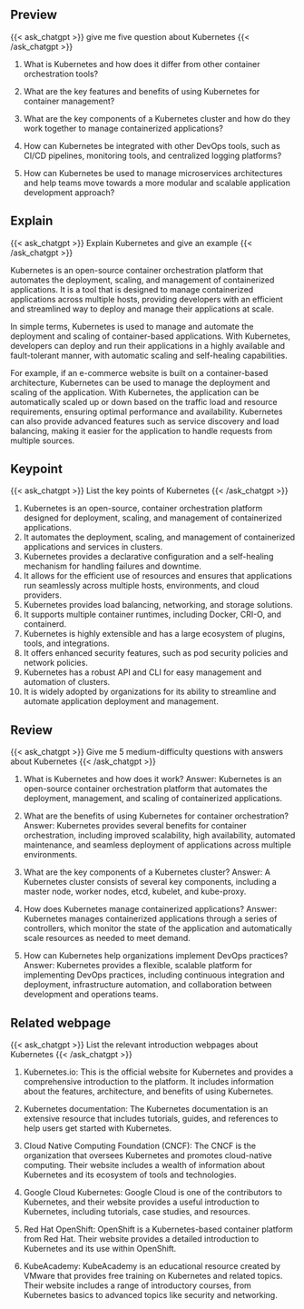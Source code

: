 ## Preview
{{< ask_chatgpt >}}
give me five question about Kubernetes
{{< /ask_chatgpt >}}



1. What is Kubernetes and how does it differ from other container orchestration tools?

2. What are the key features and benefits of using Kubernetes for container management?

3. What are the key components of a Kubernetes cluster and how do they work together to manage containerized applications?

4. How can Kubernetes be integrated with other DevOps tools, such as CI/CD pipelines, monitoring tools, and centralized logging platforms?

5. How can Kubernetes be used to manage microservices architectures and help teams move towards a more modular and scalable application development approach?   

## Explain
{{< ask_chatgpt >}}
Explain Kubernetes and give an example
{{< /ask_chatgpt >}}



Kubernetes is an open-source container orchestration platform that automates the deployment, scaling, and management of containerized applications. It is a tool that is designed to manage containerized applications across multiple hosts, providing developers with an efficient and streamlined way to deploy and manage their applications at scale.

In simple terms, Kubernetes is used to manage and automate the deployment and scaling of container-based applications. With Kubernetes, developers can deploy and run their applications in a highly available and fault-tolerant manner, with automatic scaling and self-healing capabilities.

For example, if an e-commerce website is built on a container-based architecture, Kubernetes can be used to manage the deployment and scaling of the application. With Kubernetes, the application can be automatically scaled up or down based on the traffic load and resource requirements, ensuring optimal performance and availability. Kubernetes can also provide advanced features such as service discovery and load balancing, making it easier for the application to handle requests from multiple sources.   

## Keypoint
{{< ask_chatgpt >}}
List the key points of Kubernetes
{{< /ask_chatgpt >}}



1. Kubernetes is an open-source, container orchestration platform designed for deployment, scaling, and management of containerized applications. 
2. It automates the deployment, scaling, and management of containerized applications and services in clusters. 
3. Kubernetes provides a declarative configuration and a self-healing mechanism for handling failures and downtime. 
4. It allows for the efficient use of resources and ensures that applications run seamlessly across multiple hosts, environments, and cloud providers. 
5. Kubernetes provides load balancing, networking, and storage solutions. 
6. It supports multiple container runtimes, including Docker, CRI-O, and containerd. 
7. Kubernetes is highly extensible and has a large ecosystem of plugins, tools, and integrations. 
8. It offers enhanced security features, such as pod security policies and network policies. 
9. Kubernetes has a robust API and CLI for easy management and automation of clusters. 
10. It is widely adopted by organizations for its ability to streamline and automate application deployment and management.   

## Review
{{< ask_chatgpt >}}
Give me 5 medium-difficulty questions with answers about Kubernetes
{{< /ask_chatgpt >}}



1. What is Kubernetes and how does it work?
Answer: Kubernetes is an open-source container orchestration platform that automates the deployment, management, and scaling of containerized applications.

2. What are the benefits of using Kubernetes for container orchestration?
Answer: Kubernetes provides several benefits for container orchestration, including improved scalability, high availability, automated maintenance, and seamless deployment of applications across multiple environments.

3. What are the key components of a Kubernetes cluster?
Answer: A Kubernetes cluster consists of several key components, including a master node, worker nodes, etcd, kubelet, and kube-proxy.

4. How does Kubernetes manage containerized applications?
Answer: Kubernetes manages containerized applications through a series of controllers, which monitor the state of the application and automatically scale resources as needed to meet demand.

5. How can Kubernetes help organizations implement DevOps practices?
Answer: Kubernetes provides a flexible, scalable platform for implementing DevOps practices, including continuous integration and deployment, infrastructure automation, and collaboration between development and operations teams.   

## Related webpage
{{< ask_chatgpt >}}
List the relevant introduction webpages about Kubernetes
{{< /ask_chatgpt >}}



1. Kubernetes.io: This is the official website for Kubernetes and provides a comprehensive introduction to the platform. It includes information about the features, architecture, and benefits of using Kubernetes.

2. Kubernetes documentation: The Kubernetes documentation is an extensive resource that includes tutorials, guides, and references to help users get started with Kubernetes.

3. Cloud Native Computing Foundation (CNCF): The CNCF is the organization that oversees Kubernetes and promotes cloud-native computing. Their website includes a wealth of information about Kubernetes and its ecosystem of tools and technologies.

4. Google Cloud Kubernetes: Google Cloud is one of the contributors to Kubernetes, and their website provides a useful introduction to Kubernetes, including tutorials, case studies, and resources.

5. Red Hat OpenShift: OpenShift is a Kubernetes-based container platform from Red Hat. Their website provides a detailed introduction to Kubernetes and its use within OpenShift.

6. KubeAcademy: KubeAcademy is an educational resource created by VMware that provides free training on Kubernetes and related topics. Their website includes a range of introductory courses, from Kubernetes basics to advanced topics like security and networking.   

